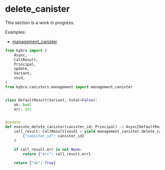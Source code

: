 # delete_canister

This section is a work in progress.

Examples:

-   [management_canister](https://github.com/demergent-labs/kybra/tree/main/examples/management_canister)

```python
from kybra import (
    Async,
    CallResult,
    Principal,
    update,
    Variant,
    void,
)
from kybra.canisters.management import management_canister


class DefaultResult(Variant, total=False):
    ok: bool
    err: str


@update
def execute_delete_canister(canister_id: Principal) -> Async[DefaultResult]:
    call_result: CallResult[void] = yield management_canister.delete_canister(
        {"canister_id": canister_id}
    )

    if call_result.err is not None:
        return {"err": call_result.err}

    return {"ok": True}
```
